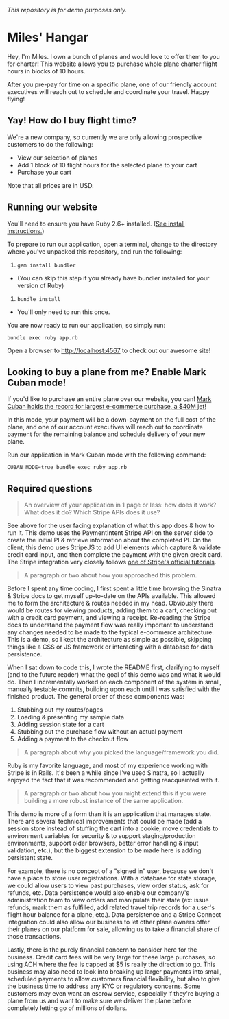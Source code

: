 *This repository is for demo purposes only.*

# Miles' Hangar

Hey, I'm Miles. I own a bunch of planes and would love to offer them to you for charter!
This website allows you to purchase whole plane charter flight hours in blocks of 10 hours.

After you pre-pay for time on a specific plane, one of our friendly account executives will reach out
to schedule and coordinate your travel. Happy flying!


## Yay! How do I buy flight time?

We're a new company, so currently we are only allowing prospective customers to do the following:

* View our selection of planes
* Add 1 block of 10 flight hours for the selected plane to your cart
* Purchase your cart

Note that all prices are in USD.


## Running our website

You'll need to ensure you have Ruby 2.6+ installed. ([See install instructions.](https://www.ruby-lang.org/en/documentation/installation/))

To prepare to run our application, open a terminal, change to the directory where you've unpacked this repository, and run the following:

1. `gem install bundler`
  * (You can skip this step if you already have bundler installed for your version of Ruby)
1. `bundle install`
  * You'll only need to run this once.

You are now ready to run our application, so simply run:

`bundle exec ruby app.rb`

Open a browser to [http://localhost:4567](http://localhost:4567) to check out our awesome site!


## Looking to buy a plane from me? Enable Mark Cuban mode!

If you'd like to purchase an entire plane over our website, you can! [Mark Cuban holds the record for largest e-commerce purchase, a $40M jet!](https://beam.land/aviation/e-commerce-how-mark-cuban-bought-a-private-jet-online-1208)

In this mode, your payment will be a down-payment on the full cost of the plane, and one of our account executives will reach out to coordinate payment for the remaining balance and schedule delivery of your new plane.

Run our application in Mark Cuban mode with the following command:

`CUBAN_MODE=true bundle exec ruby app.rb`


## Required questions

> An overview of your application in 1 page or less: how does it work? What does it do? Which Stripe APIs does it use?

See above for the user facing explanation of what this app does & how to run it. This demo uses the PaymentIntent Stripe API on the server side to create the initial PI & retrieve information about the completed PI. On the client, this demo uses StripeJS to add UI elements which capture & validate credit card input, and then complete the payment with the given credit card. The Stripe integration very closely follows [one of Stripe's official tutorials](https://stripe.com/docs/payments/accept-a-payment).

> A paragraph or two about how you approached this problem.

Before I spent any time coding, I first spent a little time browsing the Sinatra & Stripe docs to get myself up-to-date on the APIs available. This allowed me to form the architecture & routes needed in my head. Obviously there would be routes for viewing products, adding them to a cart, checking out with a credit card payment, and viewing a receipt. Re-reading the Stripe docs to understand the payment flow was really important to understand any changes needed to be made to the typical e-commerce architecture. This is a demo, so I kept the architecture as simple as possible, skipping things like a CSS or JS framework or interacting with a database for data persistence.

When I sat down to code this, I wrote the README first, clarifying to myself (and to the future reader) what the goal of this demo was and what it would do. Then I incrementally worked on each component of the system in small, manually testable commits, building upon each until I was satisfied with the finished product. The general order of these components was:

1. Stubbing out my routes/pages
1. Loading & presenting my sample data
1. Adding session state for a cart
1. Stubbing out the purchase flow without an actual payment
1. Adding a payment to the checkout flow

> A paragraph about why you picked the language/framework you did.

Ruby is my favorite language, and most of my experience working with Stripe is in Rails. It's been a while since I've used Sinatra, so I actually enjoyed the fact that it was recommended and getting reacquainted with it.

> A paragraph or two about how you might extend this if you were building a more robust instance of the same application.

This demo is more of a form than it is an application that manages state. There are several technical improvements that could be made (add a session store instead of stuffing the cart into a cookie, move credentials to environment variables for security & to support staging/production environments, support older browsers, better error handling & input validation, etc.), but the biggest extension to be made here is adding persistent state.

For example, there is no concept of a "signed in" user, because we don't have a place to store user registrations. With a database for state storage, we could allow users to view past purchases, view order status, ask for refunds, etc. Data persistence would also enable our company's administration team to view orders and manipulate their state (ex: issue refunds, mark them as fulfilled, add related travel trip records for a user's flight hour balance for a plane, etc.). Data persistence and a Stripe Connect integration could also allow our business to let other plane owners offer their planes on our platform for sale, allowing us to take a financial share of those transactions.

Lastly, there is the purely financial concern to consider here for the business. Credit card fees will be very large for these large purchases, so using ACH where the fee is capped at $5 is really the direction to go. This business may also need to look into breaking up larger payments into small, scheduled payments to allow customers financial flexibility, but also to give the business time to address any KYC or regulatory concerns. Some customers may even want an escrow service, especially if they're buying a plane from us and want to make sure we deliver the plane before completely letting go of millions of dollars.
